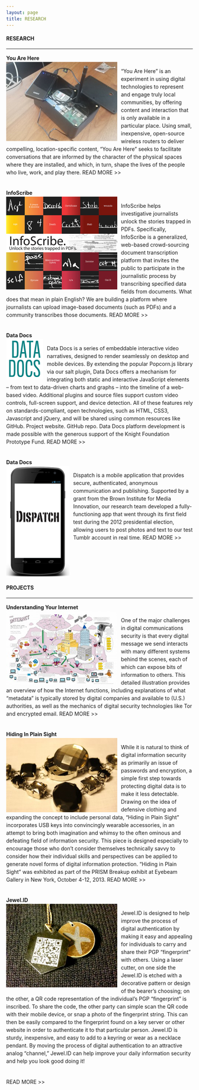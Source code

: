 ```yaml
---
layout: page
title: RESEARCH
---
```


#### RESEARCH
-----
<div style="padding-bottom:20px;line-height:1.5em;">
  <b>You Are Here</b><br/>  
<img src="images/DeviceWeb-300x213.jpg" style="float:left;text-align:top;padding-right:10px;" /><p>“You Are Here” is an experiment in using digital technologies to represent and engage truly local communities, by offering content and interaction that is only available in a particular place. Using small, inexpensive, open-source wireless routers to deliver compelling, location-specific content, “You Are Here” seeks to facilitate conversations that are informed by the character of the physical spaces where they are installed, and which, in turn, shape the lives of the people who live, work, and play there. READ MORE >></p>

</div>

<div style="padding-bottom:20px;line-height:1.5em;">
  <b>InfoScribe</b><br/>  
<img src="images/InfoScribePromoo-300x250.jpg" style="float:left;text-align:top;padding-right:10px;" /><p>InfoScribe helps investigative journalists unlock the stories trapped in PDFs. Specifically, InfoScribe is a generalized, web-based crowd-sourcing document transcription platform that invites the public to participate in the journalistic process by transcribing specified data fields from documents. What does that mean in plain English? We are building a platform where journalists can upload image-based documents (such as PDFs) and a community transcribes those documents. READ MORE >></p>
</div>

<div style="padding-bottom:20px;line-height:1.5em;">
  <b>Data Docs</b><br/>  
<img src="images/betaLogo.png" style="float:left;text-align:top;padding-right:10px;" /><p>Data Docs is a series of embeddable interactive video narratives, designed to render seamlessly on desktop and mobile devices. By extending the popular Popcorn.js library via our salt plugin, Data Docs offers a mechanism for integrating both static and interactive JavaScript elements – from text to data-driven charts and graphs – into the timeline of a web-based video. Additional plugins and source files support custom video controls, full-screen support, and device detection. All of these features rely on standards-compliant, open technologies, such as HTML, CSS3, Javascript and jQuery, and will be shared using common resources like GitHub. Project website. GitHub repo. Data Docs platform development is made possible with the generous support of the Knight Foundation Prototype Fund. READ MORE >></p>
</div>

<div style="padding-bottom:20px;line-height:1.5em;">
  <b>Data Docs</b><br/>  
<img src="images/AndroidIPhone2-e1377541801874-171x300.png" style="float:left;text-align:top;padding-right:10px;" /><p>Dispatch is a mobile application that provides secure, authenticated, anonymous communication and publishing. Supported by a grant from the Brown Institute for Media Innovation, our research team developed a fully-functioning app that went through its first field test during the 2012 presidential election, allowing users to post photos and text to our test Tumblr account in real time. READ MORE >></p>
</div>
<br clear="all" />

#### PROJECTS
-----

<div style="padding-bottom:20px;line-height:1.5em;">
  <b>Understanding Your Internet</b><br/>  
<img src="images/TheInternetADataVisibilityOverview-low-300x200.jpg" style="float:left;text-align:top;padding-right:10px;" /><p>One of the major challenges in digital communications security is that every digital message we send interacts with many different systems behind the scenes, each of which can expose bits of information to others. This detailed illustration provides an overview of how the Internet functions, including explanations of what “metadata” is typically stored by digital companies and available to (U.S.) authorities, as well as the mechanics of digital security technologies like Tor and encrypted email. READ MORE >></p>
</div>

<div style="padding-bottom:20px;line-height:1.5em;">
  <b>Hiding In Plain Sight</b><br/>  
<img src="images/IMG_8437-300x200.jpg" style="float:left;text-align:top;padding-right:10px;" /><p>While it is natural to think of digital information security as primarily an issue of passwords and encryption, a simple first step towards protecting digital data is to make it less detectable. Drawing on the idea of defensive clothing and expanding the concept to include personal data, “Hiding in Plain Sight” incorporates USB keys into convincingly wearable accessories, in an attempt to bring both imagination and whimsy to the often ominous and defeating field of information security. This piece is designed especially to encourage those who don’t consider themselves technically savvy to consider how their individual skills and perspectives can be applied to generate novel forms of digital information protection. “Hiding in Plain Sight” was exhibited as part of the PRISM Breakup exhibit at Eyebeam Gallery in New York, October 4-12, 2013. READ MORE >></p>
</div>


<div style="padding-bottom:20px;line-height:1.5em;">
  <b>Jewel.ID</b><br/>  
<img src="images/IMG_20141210_200404-300x225.jpg" style="float:left;text-align:top;padding-right:10px;" /><p>Jewel.ID is designed to help improve the process of digital authentication by making it easy and appealing for individuals to carry and share their PGP “fingerprint” with others. Using a laser cutter, on one side the Jewel.ID is etched with a decorative pattern or design of the bearer’s choosing; on the other, a QR code representation of the individual’s PGP “fingerprint” is inscribed. To share the code, the other party can simple scan the QR code with their mobile device, or snap a photo of the fingerprint string. This can then be easily compared to the fingerprint found on a key server or other website in order to authenticate it to that particular person. Jewel.ID is sturdy, inexpensive, and easy to add to a keyring or wear as a necklace pendant. By moving the process of digital authentication to an attractive analog “channel,”
Jewel.ID can help improve your daily information security and help you look good doing it!</p>
<br/>
READ MORE >>
</div>

